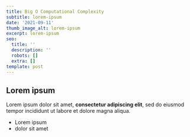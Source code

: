 ```yaml
---
title: Big O Computational Complexity
subtitle: lorem-ipsum
date: '2021-09-11'
thumb_image_alt: lorem-ipsum
excerpt: lorem-ipsum
seo:
  title: ''
  description: ''
  robots: []
  extra: []
template: post
---
```

## Lorem ipsum

Lorem ipsum dolor sit amet, **consectetur adipiscing elit**, sed do eiusmod tempor incididunt ut labore et dolore magna aliqua.

- Lorem ipsum
- dolor sit amet